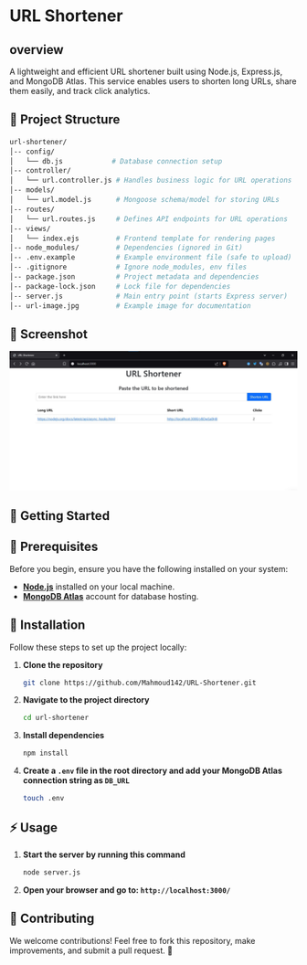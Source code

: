 # URL Shortener

## overview
A lightweight and efficient URL shortener built using Node.js, Express.js, and MongoDB Atlas. This service enables users to shorten long URLs, share them easily, and track click analytics.

## 📂 Project Structure

```bash
url-shortener/
│-- config/
│   └── db.js            # Database connection setup
│-- controller/
│   └── url.controller.js # Handles business logic for URL operations
│-- models/
│   └── url.model.js      # Mongoose schema/model for storing URLs
│-- routes/
│   └── url.routes.js     # Defines API endpoints for URL operations
│-- views/
│   └── index.ejs         # Frontend template for rendering pages
│-- node_modules/         # Dependencies (ignored in Git)
│-- .env.example          # Example environment file (safe to upload)
│-- .gitignore            # Ignore node_modules, env files
│-- package.json          # Project metadata and dependencies
│-- package-lock.json     # Lock file for dependencies
│-- server.js             # Main entry point (starts Express server)
│-- url-image.jpg         # Example image for documentation
```
## 📸 Screenshot
![Screenshot Preview](./page-image.jpg)

## 🚀 Getting Started

## 📌 Prerequisites
Before you begin, ensure you have the following installed on your system:
- **[Node.js](https://nodejs.org/)** installed on your local machine.
- **[MongoDB Atlas](https://www.mongodb.com/atlas)** account for database hosting.

## 🔧 Installation
Follow these steps to set up the project locally:

1. **Clone the repository**  
   ```bash
   git clone https://github.com/Mahmoud142/URL-Shortener.git
2. **Navigate to the project directory**  
   ```bash
   cd url-shortener
3. **Install dependencies**  
   ```bash
   npm install
3. **Create a `.env` file in the root directory and add your MongoDB Atlas connection string as `DB_URL`**  
   ```bash
   touch .env
## ⚡ Usage

1. **Start the server by running this command**  
   ```bash
   node server.js
2. **Open your browser and go to: `http://localhost:3000/`**

## 🤝 Contributing

We welcome contributions! Feel free to fork this repository, make improvements, and submit a pull request. 🚀  

